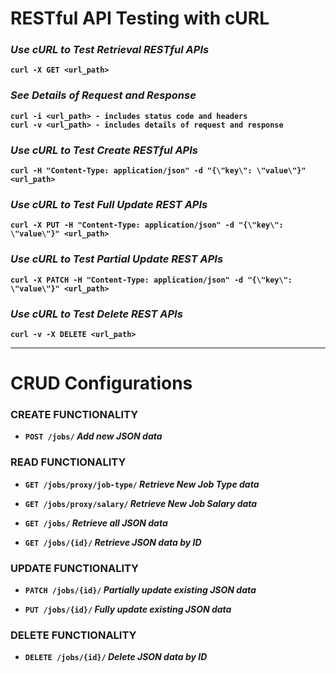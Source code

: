# RESTful API Testing with cURL

### *Use cURL to Test Retrieval RESTful APIs*
**`curl -X GET <url_path>`**

### *See Details of Request and Response*
**`curl -i <url_path> - includes status code and headers`**  
**`curl -v <url_path> - includes details of request and response`**

### *Use cURL to Test Create RESTful APIs*
**`curl -H "Content-Type: application/json" -d "{\"key\": \"value\"}" <url_path>`**

### *Use cURL to Test Full Update REST APIs*
**`curl -X PUT -H "Content-Type: application/json" -d "{\"key\": \"value\"}" <url_path>`**

### *Use cURL to Test Partial Update REST APIs*
**`curl -X PATCH -H "Content-Type: application/json" -d "{\"key\": \"value\"}" <url_path>`**

### *Use cURL to Test Delete REST APIs*
**`curl -v -X DELETE <url_path>`**

---
# CRUD Configurations

### CREATE FUNCTIONALITY
- **`POST /jobs/` *Add new JSON data***

### READ FUNCTIONALITY

- **`GET /jobs/proxy/job-type/` *Retrieve New Job Type data***

- **`GET /jobs/proxy/salary/` *Retrieve New Job Salary data***

- **`GET /jobs/` *Retrieve all JSON data***

- **`GET /jobs/{id}/` *Retrieve JSON data by ID***

### UPDATE FUNCTIONALITY

- **`PATCH /jobs/{id}/` *Partially update existing JSON data***

- **`PUT /jobs/{id}/` *Fully update existing JSON data***

### DELETE FUNCTIONALITY

- **`DELETE /jobs/{id}/` *Delete JSON data by ID***
